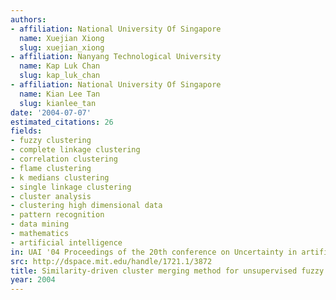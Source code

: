 ```yaml
---
authors:
- affiliation: National University Of Singapore
  name: Xuejian Xiong
  slug: xuejian_xiong
- affiliation: Nanyang Technological University
  name: Kap Luk Chan
  slug: kap_luk_chan
- affiliation: National University Of Singapore
  name: Kian Lee Tan
  slug: kianlee_tan
date: '2004-07-07'
estimated_citations: 26
fields:
- fuzzy clustering
- complete linkage clustering
- correlation clustering
- flame clustering
- k medians clustering
- single linkage clustering
- cluster analysis
- clustering high dimensional data
- pattern recognition
- data mining
- mathematics
- artificial intelligence
in: UAI '04 Proceedings of the 20th conference on Uncertainty in artificial intelligence
src: http://dspace.mit.edu/handle/1721.1/3872
title: Similarity-driven cluster merging method for unsupervised fuzzy clustering
year: 2004
---
```

